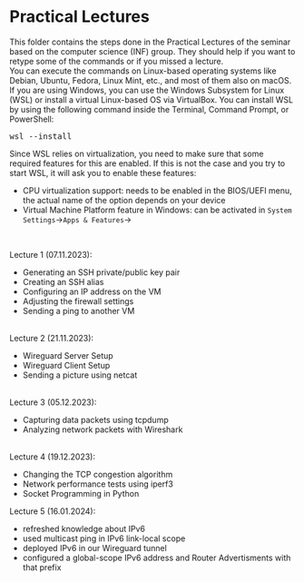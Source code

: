 # Practical Lectures

This folder contains the steps done in the Practical Lectures of the seminar based on the computer science (INF) group. They should help if you want to retype some of the commands or if you missed a lecture.<br>
You can execute the commands on Linux-based operating systems like Debian, Ubuntu, Fedora, Linux Mint, etc., and most of them also on macOS. If you are using Windows, you can use the Windows Subsystem for Linux (WSL) or install a virtual Linux-based OS via VirtualBox. You can install WSL by using the following command inside the Terminal, Command Prompt, or PowerShell:
<pre>wsl --install</pre>

Since WSL relies on virtualization, you need to make sure that some required features for this are enabled. If this is not the case and you try to start WSL, it will ask you to enable these features:
- CPU virtualization support: needs to be enabled in the BIOS/UEFI menu, the actual name of the option depends on your device
- Virtual Machine Platform feature in Windows: can be activated in `System Settings`->`Apps & Features`->

<br>

Lecture 1 (07.11.2023):
 * Generating an SSH private/public key pair
 * Creating an SSH alias
 * Configuring an IP address on the VM
 * Adjusting the firewall settings
 * Sending a ping to another VM
<br><br>

Lecture 2 (21.11.2023):
 * Wireguard Server Setup
 * Wireguard Client Setup
 * Sending a picture using netcat
<br><br>

Lecture 3 (05.12.2023):
* Capturing data packets using tcpdump
* Analyzing network packets with Wireshark
<br><br>

Lecture 4 (19.12.2023):
* Changing the TCP congestion algorithm
* Network performance tests using iperf3
* Socket Programming in Python

Lecture 5 (16.01.2024):
* refreshed knowledge about IPv6
* used multicast ping in IPv6 link-local scope
* deployed IPv6 in our Wireguard tunnel
* configured a global-scope IPv6 address and Router Advertisments with that prefix
<br><br>
